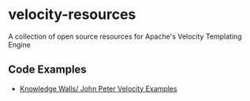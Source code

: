 # velocity-resources
A collection of open source resources for Apache's Velocity Templating Engine

## Code Examples

  - [Knowledge Walls/ John Peter Velocity Examples](https://www.knowledgewalls.com/johnpeter/books/java-apache-velocity-examples)
